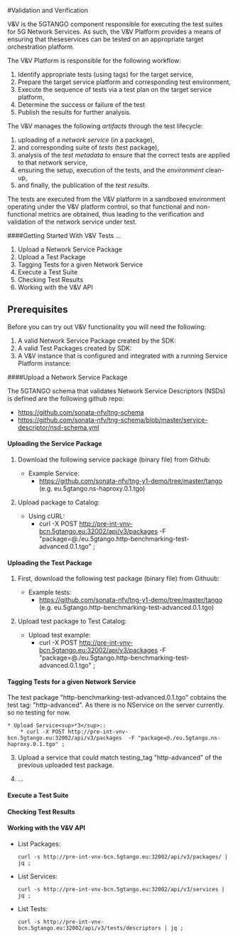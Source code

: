 #Validation and Verification

V&V is the 5GTANGO component responsible for executing the test suites for 5G Network Services.
As such, the V&V Platform provides a means of ensuring that theseservices can be tested on an appropriate target orchestration platform. 

The V&V Platform is responsible for the following workflow: 
1. Identify appropriate tests (using tags) for the target service,
1. Prepare the target service platform and corresponding test environment,
1. Execute the sequence of tests via a test plan on the target service platform,
1. Determine the success or failure of the test
1. Publish the results for further analysis.

The V&V manages the following _artifacts_ through the test lifecycle:
1. uploading of a _network service_ (in a package), 
1. and corresponding suite of _tests_ (test package), 
1. analysis of the _test metadata_ to ensure that the correct tests are applied to that network service,
1. ensuring the setup, execution of the tests, and the _environment_ clean-up,
1.  and finally, the publication of the _test results_. 

The tests are executed from the V&V platform in a sandboxed environment operating under the V&V platform control, so that functional and non-functional metrics are obtained, thus leading to the verification and validation of the network service under test.




####Getting Started With V&V Tests
...


1. Upload a Network Service Package
1. Upload a Test Package
1. Tagging Tests for a given Network Service
1. Execute a Test Suite
1. Checking Test Results
1. Working with the V&V API


## Prerequisites

Before you can try out V&V functionality you will need the following:
1. A valid Network Service Package created by the SDK:  
1. A valid Test Packages created by SDK:
1. A V&V instance that is configured and integrated with a running Service Platform instance:


####Upload a Network Service Package

The 5GTANGO schema that validates Network Service Descriptors  (NSDs) is  defined are the following github repo: 
- https://github.com/sonata-nfv/tng-schema 
- https://github.com/sonata-nfv/tng-schema/blob/master/service-descriptor/nsd-schema.yml

#### Uploading the Service Package

1. Download the following service package (binary file) from Github: 
	* Example Service: 
		* https://github.com/sonata-nfv/tng-y1-demo/tree/master/tango (e.g. eu.5gtango.ns-haproxy.0.1.tgo)


1. Upload package to Catalog:
	* Using cURL:
		*  curl -X POST http://pre-int-vnv-bcn.5gtango.eu:32002/api/v3/packages  -F "package=@./eu.5gtango.http-benchmarking-test-advanced.0.1.tgo" ; 


#### Uploading the Test Package

1. First, download the following test package (binary file) from Githuub: 
	* Example tests: 
		* https://github.com/sonata-nfv/tng-y1-demo/tree/master/tango (e.g. eu.5gtango.http-benchmarking-test-advanced.0.1.tgo)

2. Upload test package to Test Catalog:
	* Upload test example:
		*  curl -X POST http://pre-int-vnv-bcn.5gtango.eu:32002/api/v3/packages  -F "package=@./eu.5gtango.http-benchmarking-test-advanced.0.1.tgo" ; 


#### Tagging Tests for a given Network Service

The test package "http-benchmarking-test-advanced.0.1.tgo" cobtains the test tag: "http-advanced". As there is no  NService on the server currently. so no testing for now.


	* Upload Service<sup>*3</sup>::
		* curl -X POST http://pre-int-vnv-bcn.5gtango.eu:32002/api/v3/packages  -F "package=@./eu.5gtango.ns-haproxy.0.1.tgo" ;

3. Upload a service that could match testing_tag "http-advanced" of the previous uploaded test package.

4. ...

#### Execute a Test Suite

#### Checking Test Results

#### Working with the V&V API
 

* List Packages:

	```
	curl -s http://pre-int-vnv-bcn.5gtango.eu:32002/api/v3/packages/ | jq ;
	```

* List Services:

	```
	curl -s http://pre-int-vnv-bcn.5gtango.eu:32002/api/v3/services | jq ;
	```
* List Tests:

	```
	curl -s http://pre-int-vnv-bcn.5gtango.eu:32002/api/v3/tests/descriptors | jq ;
	```
